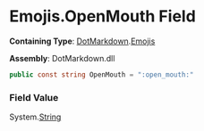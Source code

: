 # Emojis\.OpenMouth Field

**Containing Type**: [DotMarkdown](../../README.md)\.[Emojis](../README.md)

**Assembly**: DotMarkdown\.dll

```csharp
public const string OpenMouth = ":open_mouth:"
```

### Field Value

System\.[String](https://docs.microsoft.com/en-us/dotnet/api/system.string)
